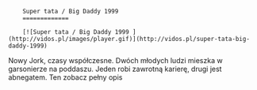 
        Super tata / Big Daddy 1999 
        =============
        
        [![Super tata / Big Daddy 1999 ](http://vidos.pl/images/player.gif)](http://vidos.pl/super-tata-big-daddy-1999)
        
        
 Nowy Jork, czasy współczesne. Dwóch młodych ludzi mieszka w garsonierze na poddaszu. Jeden robi zawrotną karierę, drugi jest abnegatem. Ten zobacz pełny opis
    